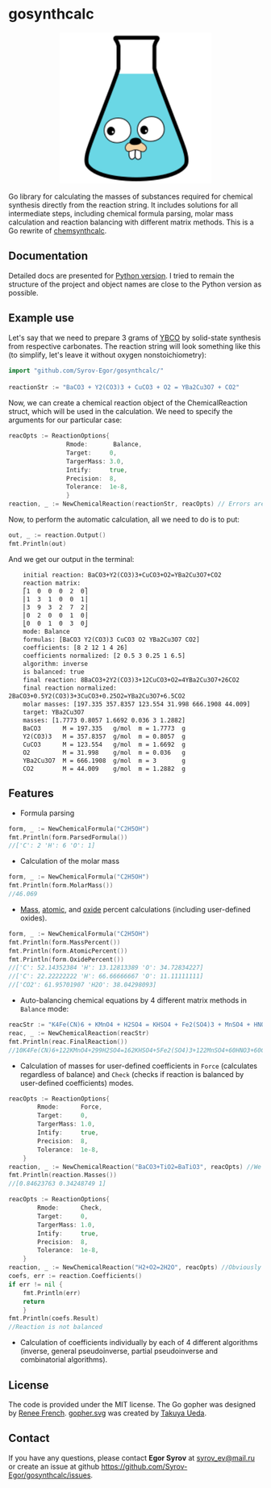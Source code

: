 # gosynthcalc
<p align="center">
    <img src="data/Gopher_flask.svg" width="300" height="300">
</p>

Go library for calculating the masses of substances required for chemical synthesis directly from the reaction string. It includes solutions for all intermediate steps, including chemical formula parsing, molar mass calculation and reaction balancing with different matrix methods. This is a Go rewrite of [chemsynthcalc](https://github.com/Syrov-Egor/chemsynthcalc).

## Documentation
Detailed docs are presented for [Python version](https://syrov-egor.github.io/chemsynthcalc/). I tried to remain the structure of the project and object names are close to the Python version as possible.

## Example use
Let's say that we need to prepare 3 grams of [YBCO](https://en.wikipedia.org/wiki/Yttrium_barium_copper_oxide) by solid-state synthesis from respective carbonates. The reaction string will look something like this (to simplify, let's leave it without oxygen nonstoichiometry):
```Go
import "github.com/Syrov-Egor/gosynthcalc/"

reactionStr := "BaCO3 + Y2(CO3)3 + CuCO3 + O2 = YBa2Cu3O7 + CO2"
```
Now, we can create a chemical reaction object of the ChemicalReaction struct, which will be used in the calculation. We need to specify the arguments for our particular case:
```Go
reacOpts := ReactionOptions{
                Rmode:       Balance,
                Target:     0,
	            TargerMass: 3.0,
	            Intify:     true,
	            Precision:  8,
	            Tolerance:  1e-8,
	            }
reaction, _ := NewChemicalReaction(reactionStr, reacOpts) // Errors are supressed in this example
```
Now, to perform the automatic calculation, all we need to do is to put:
```Go
out, _ := reaction.Output()
fmt.Println(out)
```
And we get our output in the terminal:
```
	initial reaction: BaCO3+Y2(CO3)3+CuCO3+O2=YBa2Cu3O7+CO2
	reaction matrix:
	⎡1  0  0  0  2  0⎤
	⎢1  3  1  0  0  1⎥
	⎢3  9  3  2  7  2⎥
	⎢0  2  0  0  1  0⎥
	⎣0  0  1  0  3  0⎦
	mode: Balance
	formulas: [BaCO3 Y2(CO3)3 CuCO3 O2 YBa2Cu3O7 CO2]
	coefficients: [8 2 12 1 4 26]
	coefficients normalized: [2 0.5 3 0.25 1 6.5]
	algorithm: inverse
	is balanced: true
	final reaction: 8BaCO3+2Y2(CO3)3+12CuCO3+O2=4YBa2Cu3O7+26CO2
	final reaction normalized: 2BaCO3+0.5Y2(CO3)3+3CuCO3+0.25O2=YBa2Cu3O7+6.5CO2
	molar masses: [197.335 357.8357 123.554 31.998 666.1908 44.009]
	target: YBa2Cu3O7
	masses: [1.7773 0.8057 1.6692 0.036 3 1.2882]
	BaCO3      M = 197.335   g/mol  m = 1.7773  g
	Y2(CO3)3   M = 357.8357  g/mol  m = 0.8057  g
	CuCO3      M = 123.554   g/mol  m = 1.6692  g
	O2         M = 31.998    g/mol  m = 0.036   g
	YBa2Cu3O7  M = 666.1908  g/mol  m = 3       g
	CO2        M = 44.009    g/mol  m = 1.2882  g
```

## Features
* Formula parsing
```Go
form, _ := NewChemicalFormula("C2H5OH")
fmt.Println(form.ParsedFormula())
//['C': 2 'H': 6 'O': 1]
```
* Calculation of the molar mass 
```Go
form, _ := NewChemicalFormula("C2H5OH")
fmt.Println(form.MolarMass())
//46.069
```
* [Mass](https://en.wikipedia.org/wiki/Mass_fraction_(chemistry)), [atomic](https://en.wikipedia.org/wiki/Mole_fraction), and [oxide](https://d32ogoqmya1dw8.cloudfront.net/files/introgeo/studio/examples/minex02.pdf) percent calculations (including user-defined oxides).
```Go
form, _ := NewChemicalFormula("C2H5OH")
fmt.Println(form.MassPercent())
fmt.Println(form.AtomicPercent())
fmt.Println(form.OxidePercent())
//['C': 52.14352384 'H': 13.12813389 'O': 34.72834227]
//['C': 22.22222222 'H': 66.66666667 'O': 11.11111111]
//['CO2': 61.95701907 'H2O': 38.04298093]
```
* Auto-balancing chemical equations by 4 different matrix methods in `Balance` mode:
```Go
reacStr := "K4Fe(CN)6 + KMnO4 + H2SO4 = KHSO4 + Fe2(SO4)3 + MnSO4 + HNO3 + CO2 + H2O"
reac, _ := NewChemicalReaction(reacStr)
fmt.Println(reac.FinalReaction())
//10K4Fe(CN)6+122KMnO4+299H2SO4=162KHSO4+5Fe2(SO4)3+122MnSO4+60HNO3+60CO2+188H2O
```
* Calculation of masses for user-defined coefficients in `Force` (calculates regardless of balance) and `Check` (checks if reaction is balanced by user-defined coefficients) modes.
```Go
reacOpts := ReactionOptions{
		Rmode:      Force,
		Target:     0,
		TargerMass: 1.0,
		Intify:     true,
		Precision:  8,
		Tolerance:  1e-8,
	}
reaction, _ := NewChemicalReaction("BaCO3+TiO2=BaTiO3", reacOpts) //We can drop CO2 product and still get masses in this mode. 
fmt.Println(reaction.Masses())
//[0.84623763 0.34248749 1]
```
```Go
reacOpts := ReactionOptions{
		Rmode:      Check,
		Target:     0,
		TargerMass: 1.0,
		Intify:     true,
		Precision:  8,
		Tolerance:  1e-8,
	}
reaction, _ := NewChemicalReaction("H2+O2=2H2O", reacOpts) //Obviously not balanced
coefs, err := reaction.Coefficients()
if err != nil {
	fmt.Println(err)
	return
	}
fmt.Println(coefs.Result)
//Reaction is not balanced
```
* Calculation of coefficients individually by each of 4 different algorithms (inverse, general pseudoinverse, partial pseudoinverse and combinatorial algorithms).

## License
The code is provided under the MIT license.
The Go gopher was designed by [Renee French](http://reneefrench.blogspot.com/).
[gopher.svg](https://github.com/golang-samples/gopher-vector) was created by [Takuya Ueda](https://twitter.com/tenntenn).

## Contact
If you have any questions, please contact **Egor Syrov** at syrov_ev@mail.ru or
create an issue at github https://github.com/Syrov-Egor/gosynthcalc/issues.
